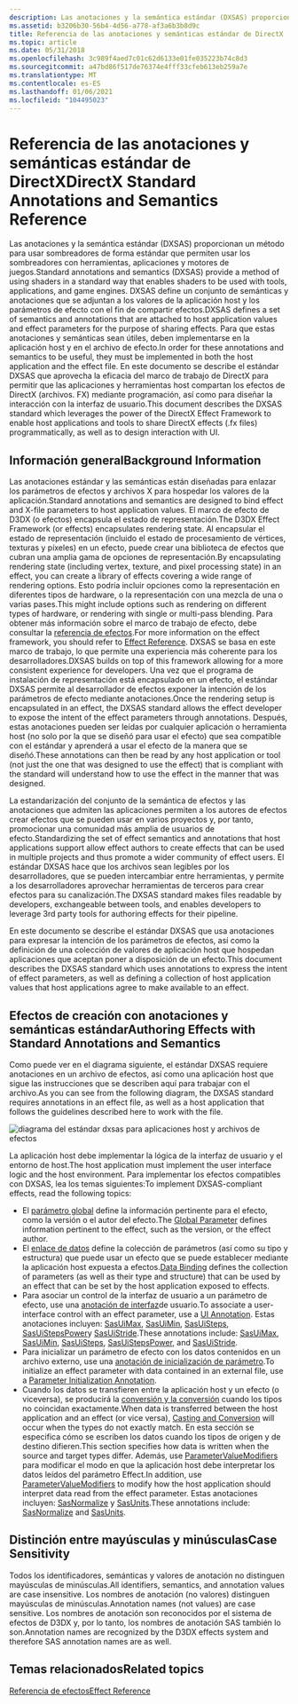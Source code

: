 ```yaml
---
description: Las anotaciones y la semántica estándar (DXSAS) proporcionan un método para usar sombreadores de forma estándar que permiten usar los sombreadores con herramientas, aplicaciones y motores de juegos.
ms.assetid: b3206b30-56b4-4d56-a778-af3a6b3b8d9c
title: Referencia de las anotaciones y semánticas estándar de DirectX
ms.topic: article
ms.date: 05/31/2018
ms.openlocfilehash: 3c989f4aed7c01c62d6133e01fe035223b74c8d3
ms.sourcegitcommit: a47bd86f517de76374e4fff33cfeb613eb259a7e
ms.translationtype: MT
ms.contentlocale: es-ES
ms.lasthandoff: 01/06/2021
ms.locfileid: "104495023"
---
```

# <a name="directx-standard-annotations-and-semantics-reference"></a><span data-ttu-id="8e180-103">Referencia de las anotaciones y semánticas estándar de DirectX</span><span class="sxs-lookup"><span data-stu-id="8e180-103">DirectX Standard Annotations and Semantics Reference</span></span>

<span data-ttu-id="8e180-104">Las anotaciones y la semántica estándar (DXSAS) proporcionan un método para usar sombreadores de forma estándar que permiten usar los sombreadores con herramientas, aplicaciones y motores de juegos.</span><span class="sxs-lookup"><span data-stu-id="8e180-104">Standard annotations and semantics (DXSAS) provide a method of using shaders in a standard way that enables shaders to be used with tools, applications, and game engines.</span></span> <span data-ttu-id="8e180-105">DXSAS define un conjunto de semánticas y anotaciones que se adjuntan a los valores de la aplicación host y los parámetros de efecto con el fin de compartir efectos.</span><span class="sxs-lookup"><span data-stu-id="8e180-105">DXSAS defines a set of semantics and annotations that are attached to host application values and effect parameters for the purpose of sharing effects.</span></span> <span data-ttu-id="8e180-106">Para que estas anotaciones y semánticas sean útiles, deben implementarse en la aplicación host y en el archivo de efecto.</span><span class="sxs-lookup"><span data-stu-id="8e180-106">In order for these annotations and semantics to be useful, they must be implemented in both the host application and the effect file.</span></span> <span data-ttu-id="8e180-107">En este documento se describe el estándar DXSAS que aprovecha la eficacia del marco de trabajo de DirectX para permitir que las aplicaciones y herramientas host compartan los efectos de DirectX (archivos. FX) mediante programación, así como para diseñar la interacción con la interfaz de usuario.</span><span class="sxs-lookup"><span data-stu-id="8e180-107">This document describes the DXSAS standard which leverages the power of the DirectX Effect Framework to enable host applications and tools to share DirectX effects (.fx files) programmatically, as well as to design interaction with UI.</span></span>

## <a name="background-information"></a><span data-ttu-id="8e180-108">Información general</span><span class="sxs-lookup"><span data-stu-id="8e180-108">Background Information</span></span>

<span data-ttu-id="8e180-109">Las anotaciones estándar y las semánticas están diseñadas para enlazar los parámetros de efectos y archivos X para hospedar los valores de la aplicación.</span><span class="sxs-lookup"><span data-stu-id="8e180-109">Standard annotations and semantics are designed to bind effect and X-file parameters to host application values.</span></span> <span data-ttu-id="8e180-110">El marco de efecto de D3DX (o efectos) encapsula el estado de representación.</span><span class="sxs-lookup"><span data-stu-id="8e180-110">The D3DX Effect Framework (or effects) encapsulates rendering state.</span></span> <span data-ttu-id="8e180-111">Al encapsular el estado de representación (incluido el estado de procesamiento de vértices, texturas y píxeles) en un efecto, puede crear una biblioteca de efectos que cubran una amplia gama de opciones de representación.</span><span class="sxs-lookup"><span data-stu-id="8e180-111">By encapsulating rendering state (including vertex, texture, and pixel processing state) in an effect, you can create a library of effects covering a wide range of rendering options.</span></span> <span data-ttu-id="8e180-112">Esto podría incluir opciones como la representación en diferentes tipos de hardware, o la representación con una mezcla de una o varias pases.</span><span class="sxs-lookup"><span data-stu-id="8e180-112">This might include options such as rendering on different types of hardware, or rendering with single or multi-pass blending.</span></span> <span data-ttu-id="8e180-113">Para obtener más información sobre el marco de trabajo de efecto, debe consultar la [referencia de efectos](dx9-graphics-reference-effects.md).</span><span class="sxs-lookup"><span data-stu-id="8e180-113">For more information on the effect framework, you should refer to [Effect Reference](dx9-graphics-reference-effects.md).</span></span> <span data-ttu-id="8e180-114">DXSAS se basa en este marco de trabajo, lo que permite una experiencia más coherente para los desarrolladores.</span><span class="sxs-lookup"><span data-stu-id="8e180-114">DXSAS builds on top of this framework allowing for a more consistent experience for developers.</span></span> <span data-ttu-id="8e180-115">Una vez que el programa de instalación de representación está encapsulado en un efecto, el estándar DXSAS permite al desarrollador de efectos exponer la intención de los parámetros de efecto mediante anotaciones.</span><span class="sxs-lookup"><span data-stu-id="8e180-115">Once the rendering setup is encapsulated in an effect, the DXSAS standard allows the effect developer to expose the intent of the effect parameters through annotations.</span></span> <span data-ttu-id="8e180-116">Después, estas anotaciones pueden ser leídas por cualquier aplicación o herramienta host (no solo por la que se diseñó para usar el efecto) que sea compatible con el estándar y aprenderá a usar el efecto de la manera que se diseñó.</span><span class="sxs-lookup"><span data-stu-id="8e180-116">These annotations can then be read by any host application or tool (not just the one that was designed to use the effect) that is compliant with the standard will understand how to use the effect in the manner that was designed.</span></span>

<span data-ttu-id="8e180-117">La estandarización del conjunto de la semántica de efectos y las anotaciones que admiten las aplicaciones permiten a los autores de efectos crear efectos que se pueden usar en varios proyectos y, por tanto, promocionar una comunidad más amplia de usuarios de efecto.</span><span class="sxs-lookup"><span data-stu-id="8e180-117">Standardizing the set of effect semantics and annotations that host applications support allow effect authors to create effects that can be used in multiple projects and thus promote a wider community of effect users.</span></span> <span data-ttu-id="8e180-118">El estándar DXSAS hace que los archivos sean legibles por los desarrolladores, que se pueden intercambiar entre herramientas, y permite a los desarrolladores aprovechar herramientas de terceros para crear efectos para su canalización.</span><span class="sxs-lookup"><span data-stu-id="8e180-118">The DXSAS standard makes files readable by developers, exchangeable between tools, and enables developers to leverage 3rd party tools for authoring effects for their pipeline.</span></span>

<span data-ttu-id="8e180-119">En este documento se describe el estándar DXSAS que usa anotaciones para expresar la intención de los parámetros de efectos, así como la definición de una colección de valores de aplicación host que hospedan aplicaciones que aceptan poner a disposición de un efecto.</span><span class="sxs-lookup"><span data-stu-id="8e180-119">This document describes the DXSAS standard which uses annotations to express the intent of effect parameters, as well as defining a collection of host application values that host applications agree to make available to an effect.</span></span>

## <a name="authoring-effects-with-standard-annotations-and-semantics"></a><span data-ttu-id="8e180-120">Efectos de creación con anotaciones y semánticas estándar</span><span class="sxs-lookup"><span data-stu-id="8e180-120">Authoring Effects with Standard Annotations and Semantics</span></span>

<span data-ttu-id="8e180-121">Como puede ver en el diagrama siguiente, el estándar DXSAS requiere anotaciones en un archivo de efectos, así como una aplicación host que sigue las instrucciones que se describen aquí para trabajar con el archivo.</span><span class="sxs-lookup"><span data-stu-id="8e180-121">As you can see from the following diagram, the DXSAS standard requires annotations in an effect file, as well as a host application that follows the guidelines described here to work with the file.</span></span>

![diagrama del estándar dxsas para aplicaciones host y archivos de efectos](images/sas-2.png)

<span data-ttu-id="8e180-123">La aplicación host debe implementar la lógica de la interfaz de usuario y el entorno de host.</span><span class="sxs-lookup"><span data-stu-id="8e180-123">The host application must implement the user interface logic and the host environment.</span></span> <span data-ttu-id="8e180-124">Para implementar los efectos compatibles con DXSAS, lea los temas siguientes:</span><span class="sxs-lookup"><span data-stu-id="8e180-124">To implement DXSAS-compliant effects, read the following topics:</span></span>

-   <span data-ttu-id="8e180-125">El [parámetro global](global-parameter.md) define la información pertinente para el efecto, como la versión o el autor del efecto.</span><span class="sxs-lookup"><span data-stu-id="8e180-125">The [Global Parameter](global-parameter.md) defines information pertinent to the effect, such as the version, or the effect author.</span></span>
-   <span data-ttu-id="8e180-126">El [enlace de datos](data-binding.md) define la colección de parámetros (así como su tipo y estructura) que puede usar un efecto que se puede establecer mediante la aplicación host expuesta a efectos.</span><span class="sxs-lookup"><span data-stu-id="8e180-126">[Data Binding](data-binding.md) defines the collection of parameters (as well as their type and structure) that can be used by an effect that can be set by the host application exposed to effects.</span></span>
-   <span data-ttu-id="8e180-127">Para asociar un control de la interfaz de usuario a un parámetro de efecto, use una [anotación de interfaz](ui-annotation.md)de usuario.</span><span class="sxs-lookup"><span data-stu-id="8e180-127">To associate a user-interface control with an effect parameter, use a [UI Annotation](ui-annotation.md).</span></span> <span data-ttu-id="8e180-128">Estas anotaciones incluyen: [SasUiMax](ui-annotation.md), [SasUiMin](ui-annotation.md), [SasUiSteps](ui-annotation.md), [SasUiStepsPower](ui-annotation.md)y [SasUiStride](ui-annotation.md).</span><span class="sxs-lookup"><span data-stu-id="8e180-128">These annotations include: [SasUiMax](ui-annotation.md), [SasUiMin](ui-annotation.md), [SasUiSteps](ui-annotation.md), [SasUiStepsPower](ui-annotation.md), and [SasUiStride](ui-annotation.md).</span></span>
-   <span data-ttu-id="8e180-129">Para inicializar un parámetro de efecto con los datos contenidos en un archivo externo, use una [anotación de inicialización de parámetro](parameter-initialization-annotation.md).</span><span class="sxs-lookup"><span data-stu-id="8e180-129">To initialize an effect parameter with data contained in an external file, use a [Parameter Initialization Annotation](parameter-initialization-annotation.md).</span></span>
-   <span data-ttu-id="8e180-130">Cuando los datos se transfieren entre la aplicación host y un efecto (o viceversa), se producirá la [conversión y la conversión](casting-and-conversion.md) cuando los tipos no coincidan exactamente.</span><span class="sxs-lookup"><span data-stu-id="8e180-130">When data is transferred between the host application and an effect (or vice versa), [Casting and Conversion](casting-and-conversion.md) will occur when the types do not exactly match.</span></span> <span data-ttu-id="8e180-131">En esta sección se especifica cómo se escriben los datos cuando los tipos de origen y de destino difieren.</span><span class="sxs-lookup"><span data-stu-id="8e180-131">This section specifies how data is written when the source and target types differ.</span></span> <span data-ttu-id="8e180-132">Además, use [ParameterValueModifiers](casting-and-conversion.md) para modificar el modo en que la aplicación host debe interpretar los datos leídos del parámetro Effect.</span><span class="sxs-lookup"><span data-stu-id="8e180-132">In addition, use [ParameterValueModifiers](casting-and-conversion.md) to modify how the host application should interpret data read from the effect parameter.</span></span> <span data-ttu-id="8e180-133">Estas anotaciones incluyen: [SasNormalize](casting-and-conversion.md) y [SasUnits](casting-and-conversion.md).</span><span class="sxs-lookup"><span data-stu-id="8e180-133">These annotations include: [SasNormalize](casting-and-conversion.md) and [SasUnits](casting-and-conversion.md).</span></span>

## <a name="case-sensitivity"></a><span data-ttu-id="8e180-134">Distinción entre mayúsculas y minúsculas</span><span class="sxs-lookup"><span data-stu-id="8e180-134">Case Sensitivity</span></span>

<span data-ttu-id="8e180-135">Todos los identificadores, semánticas y valores de anotación no distinguen mayúsculas de minúsculas.</span><span class="sxs-lookup"><span data-stu-id="8e180-135">All identifiers, semantics, and annotation values are case insensitive.</span></span> <span data-ttu-id="8e180-136">Los nombres de anotación (no valores) distinguen mayúsculas de minúsculas.</span><span class="sxs-lookup"><span data-stu-id="8e180-136">Annotation names (not values) are case sensitive.</span></span> <span data-ttu-id="8e180-137">Los nombres de anotación son reconocidos por el sistema de efectos de D3DX y, por lo tanto, los nombres de anotación SAS también lo son.</span><span class="sxs-lookup"><span data-stu-id="8e180-137">Annotation names are recognized by the D3DX effects system and therefore SAS annotation names are as well.</span></span>

## <a name="related-topics"></a><span data-ttu-id="8e180-138">Temas relacionados</span><span class="sxs-lookup"><span data-stu-id="8e180-138">Related topics</span></span>

<dl> <dt>

[<span data-ttu-id="8e180-139">Referencia de efectos</span><span class="sxs-lookup"><span data-stu-id="8e180-139">Effect Reference</span></span>](dx9-graphics-reference-effects.md)
</dt> </dl>

 

 



